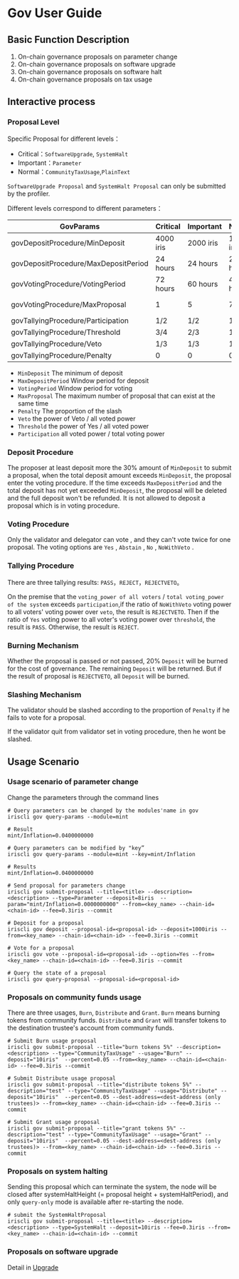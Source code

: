 # Gov User Guide

## Basic Function Description

1. On-chain governance proposals on parameter change
2. On-chain governance proposals on software upgrade 
3. On-chain governance proposals on software halt
4. On-chain governance proposals on tax usage

## Interactive process

### Proposal Level

Specific Proposal for different levels：
- Critical：`SoftwareUpgrade`, `SystemHalt`
- Important：`Parameter`
- Normal：`CommunityTaxUsage`,`PlainText`

`SoftwareUpgrade Proposal` and `SystemHalt Proposal` can only be submitted by the profiler.

Different levels correspond to different parameters：

| GovParams | Critical | Important | Normal |Range|
| ------ | ------ | ------ | ------|------|
| govDepositProcedure/MinDeposit | 4000 iris | 2000 iris | 1000 iris |[10iris,10000iris]|
| govDepositProcedure/MaxDepositPeriod | 24 hours | 24 hours | 24 hours |[20s,3d]|
| govVotingProcedure/VotingPeriod | 72 hours | 60 hours | 48 hours |[20s,3d]|
| govVotingProcedure/MaxProposal | 1 | 5 | 7 |Critical==1, other(1,)|
| govTallyingProcedure/Participation | 1/2 | 1/2 | 1/2 |(0,1)|
| govTallyingProcedure/Threshold | 3/4 | 2/3 | 1/2 |(0,1)|
| govTallyingProcedure/Veto | 1/3 | 1/3 | 1/3 |(0,1)|
| govTallyingProcedure/Penalty | 0 | 0 | 0 |(0,1)|


* `MinDeposit`  The minimum of  deposit
* `MaxDepositPeriod`  Window period for deposit
* `VotingPeriod` Window period for voting
* `MaxProposal` The maximum number of proposal that can exist at the same time
* `Penalty`   The proportion of the slash
* `Veto`  the power of Veto / all voted power
* `Threshold` the power of Yes / all voted power
* `Participation` all voted power / total voting power

### Deposit Procedure

The proposer at least deposit more the 30% amount of `MinDeposit` to submit a proposal, when the total deposit amount exceeds `MinDeposit`, the proposal enter the voting procedure. If the time exceeds `MaxDepositPeriod` and the total deposit has not yet exceeded `MinDeposit`, the proposal will be deleted and the full deposit won't be refunded. It is not allowed to deposit a proposal which is in voting procedure.

### Voting Procedure
Only the validator and delegator can vote , and they can't vote twice for one proposal. The voting options are `Yes` , `Abstain` , `No` , `NoWithVeto` .

### Tallying Procedure

There are three tallying results: `PASS`，`REJECT`，`REJECTVETO`。

On the premise that the `voting_power of all voters` / `total voting_power of the system` exceeds `participation`,if the ratio of `NoWithVeto` voting power to all voters' voting power over `veto`, the result is `REJECTVETO`. Then if the ratio of `Yes` voting power to all voter's voting power over `threshold`, the result is `PASS`. Otherwise, the result is `REJECT`. 


### Burning Mechanism

Whether the proposal is passed or not passed, 20% `Deposit` will be burned for the cost of governance. The remaining `Deposit` will be returned. But if the result of proposal is `REJECTVETO`,  all `Deposit` will be burned.

### Slashing Mechanism

The validator should be slashed according to the proportion of `Penalty` if he fails to vote for a proposal.

If the validator quit from validator set in voting procedure, then he wont be slashed.

## Usage Scenario

### Usage scenario of parameter change

Change the parameters through the command lines

```
# Query parameters can be changed by the modules'name in gov 
iriscli gov query-params --module=mint

# Result
mint/Inflation=0.0400000000

# Query parameters can be modified by "key”
iriscli gov query-params --module=mint --key=mint/Inflation

# Results
mint/Inflation=0.0400000000

# Send proposal for parameters change
iriscli gov submit-proposal --title=<title> --description=<description> --type=Parameter --deposit=8iris  --param="mint/Inflation=0.0000000000" --from=<key_name> --chain-id=<chain-id> --fee=0.3iris --commit

# Deposit for a proposal
iriscli gov deposit --proposal-id=<proposal-id> --deposit=1000iris --from=<key_name> --chain-id=<chain-id> --fee=0.3iris --commit

# Vote for a proposal 
iriscli gov vote --proposal-id=<proposal-id> --option=Yes --from=<key_name> --chain-id=<chain-id> --fee=0.3iris --commit

# Query the state of a proposal
iriscli gov query-proposal --proposal-id=<proposal-id>
```

### Proposals on community funds usage
There are three usages, `Burn`, `Distribute` and `Grant`. `Burn` means burning tokens from community funds. `Distribute` and `Grant` will transfer tokens to the destination trustee's account from community funds.

```shell
# Submit Burn usage proposal
iriscli gov submit-proposal --title="burn tokens 5%" --description=<description> --type="CommunityTaxUsage" --usage="Burn" --deposit="10iris"  --percent=0.05 --from=<key_name> --chain-id=<chain-id> --fee=0.3iris --commit

# Submit Distribute usage proposal
iriscli gov submit-proposal --title="distribute tokens 5%" --description="test" --type="CommunityTaxUsage" --usage="Distribute" --deposit="10iris"  --percent=0.05 --dest-address=<dest-address (only trustees)> --from=<key_name> --chain-id=<chain-id> --fee=0.3iris --commit

# Submit Grant usage proposal
iriscli gov submit-proposal --title="grant tokens 5%" --description="test" --type="CommunityTaxUsage" --usage="Grant" --deposit="10iris"  --percent=0.05 --dest-address=<dest-address (only trustees)> --from=<key_name> --chain-id=<chain-id> --fee=0.3iris --commit
```

### Proposals on system halting

Sending this proposal which can terminate the system, the node will be closed after systemHaltHeight (= proposal height + systemHaltPeriod), and only `query-only` mode is available after re-starting the node.

```
# submit the SystemHaltProposal
iriscli gov submit-proposal --title=<title> --description=<description> --type=SystemHalt --deposit=10iris --fee=0.3iris --from=<key_name> --chain-id=<chain-id> --commit
```

### Proposals on software upgrade

Detail in [Upgrade](upgrade.md)


